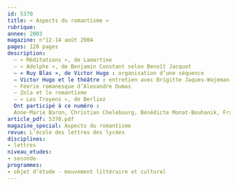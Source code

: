 ```yaml
---
id: 5370
title: « Aspects du romantisme »
rubrique: 
annee: 2003
magazine: n°12-14 août 2004
pages: 128 pages
description: 
  – « Méditations », de Lamartine
  – « Adolphe », de Benjamin Constant selon Benoît Jacquot
  – « Ruy Blas », de Victor Hugo : organisation d’une séquence
  – Victor Hugo et le théâtre : entretien avec Brigitte Jaques-Wajeman
  – Féerie romanesque d’Alexandre Dumas
  – Zola et le romantisme
  – « Les Troyens », de Berlioz
  Ont participé à ce numéro :
  Anne-Marie Baron, Christian Chelebourg, Bénédicte Monat-Bouhanik, François-Marie Mourad, Martial Poirson, Yves Stalloni.
article_pdf: 5370.pdf
magazine_special: Aspects du romantisme
revue: L’école des lettres des lycées
disciplines:
- lettres
niveau_etudes:
- seconde
programmes:
- objet d’étude - mouvement littéraire et culturel
---
```

